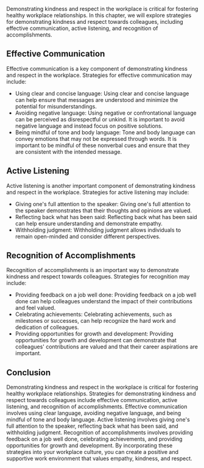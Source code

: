 
Demonstrating kindness and respect in the workplace is critical for fostering healthy workplace relationships. In this chapter, we will explore strategies for demonstrating kindness and respect towards colleagues, including effective communication, active listening, and recognition of accomplishments.

Effective Communication
-----------------------

Effective communication is a key component of demonstrating kindness and respect in the workplace. Strategies for effective communication may include:

* Using clear and concise language: Using clear and concise language can help ensure that messages are understood and minimize the potential for misunderstandings.
* Avoiding negative language: Using negative or confrontational language can be perceived as disrespectful or unkind. It is important to avoid negative language and instead focus on positive solutions.
* Being mindful of tone and body language: Tone and body language can convey emotions that may not be expressed through words. It is important to be mindful of these nonverbal cues and ensure that they are consistent with the intended message.

Active Listening
----------------

Active listening is another important component of demonstrating kindness and respect in the workplace. Strategies for active listening may include:

* Giving one's full attention to the speaker: Giving one's full attention to the speaker demonstrates that their thoughts and opinions are valued.
* Reflecting back what has been said: Reflecting back what has been said can help ensure understanding and demonstrate empathy.
* Withholding judgment: Withholding judgment allows individuals to remain open-minded and consider different perspectives.

Recognition of Accomplishments
------------------------------

Recognition of accomplishments is an important way to demonstrate kindness and respect towards colleagues. Strategies for recognition may include:

* Providing feedback on a job well done: Providing feedback on a job well done can help colleagues understand the impact of their contributions and feel valued.
* Celebrating achievements: Celebrating achievements, such as milestones or successes, can help recognize the hard work and dedication of colleagues.
* Providing opportunities for growth and development: Providing opportunities for growth and development can demonstrate that colleagues' contributions are valued and that their career aspirations are important.

Conclusion
----------

Demonstrating kindness and respect in the workplace is critical for fostering healthy workplace relationships. Strategies for demonstrating kindness and respect towards colleagues include effective communication, active listening, and recognition of accomplishments. Effective communication involves using clear language, avoiding negative language, and being mindful of tone and body language. Active listening involves giving one's full attention to the speaker, reflecting back what has been said, and withholding judgment. Recognition of accomplishments involves providing feedback on a job well done, celebrating achievements, and providing opportunities for growth and development. By incorporating these strategies into your workplace culture, you can create a positive and supportive work environment that values empathy, kindness, and respect.
